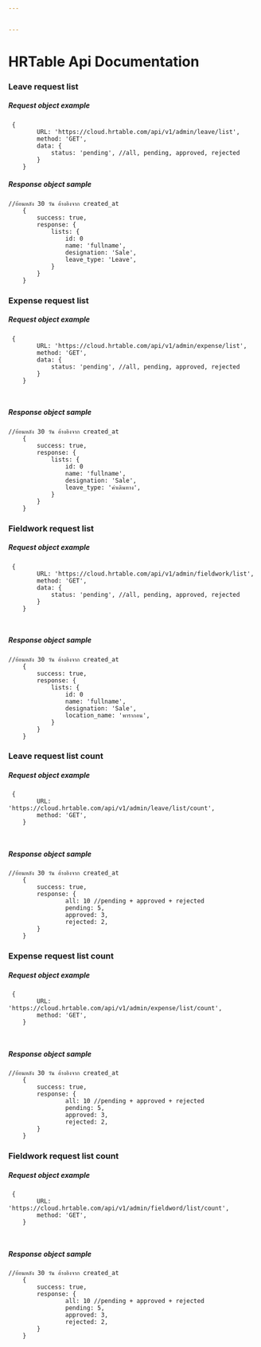 ```yaml
---


---
```


<h1 id="hrtable-api-documentation">HRTable Api Documentation</h1>
<h3 id="leave-request-list">Leave request list</h3>
<h5 id="request-object-example">Request object example</h5>
<pre class=" language-javascript"><code class="prism  language-javascript">	<span class="token punctuation">{</span>
		URL<span class="token punctuation">:</span> <span class="token string">'https://cloud.hrtable.com/api/v1/admin/leave/list'</span><span class="token punctuation">,</span>
		method<span class="token punctuation">:</span> <span class="token string">'GET'</span><span class="token punctuation">,</span>
		data<span class="token punctuation">:</span> <span class="token punctuation">{</span>
			status<span class="token punctuation">:</span> <span class="token string">'pending'</span><span class="token punctuation">,</span> <span class="token comment">//all, pending, approved, rejected</span>
		<span class="token punctuation">}</span>
	<span class="token punctuation">}</span>
</code></pre>
<h5 id="response-object-sample">Response object sample</h5>
<pre class=" language-javascript"><code class="prism  language-javascript"><span class="token comment">//ย้อนหลัง 30 วัน อ้างอิงจาก created_at</span>
	<span class="token punctuation">{</span>
		success<span class="token punctuation">:</span> <span class="token boolean">true</span><span class="token punctuation">,</span>
		response<span class="token punctuation">:</span> <span class="token punctuation">{</span>
			lists<span class="token punctuation">:</span> <span class="token punctuation">{</span>
				id<span class="token punctuation">:</span> <span class="token number">0</span>
				name<span class="token punctuation">:</span> <span class="token string">'fullname'</span><span class="token punctuation">,</span>
				designation<span class="token punctuation">:</span> <span class="token string">'Sale'</span><span class="token punctuation">,</span>
				leave_type<span class="token punctuation">:</span> <span class="token string">'Leave'</span><span class="token punctuation">,</span>
			<span class="token punctuation">}</span>
		<span class="token punctuation">}</span>
	<span class="token punctuation">}</span>
</code></pre>
<h3 id="expense-request-list">Expense request list</h3>
<h5 id="request-object-example-1">Request object example</h5>
<pre class=" language-javascript"><code class="prism  language-javascript">	<span class="token punctuation">{</span>
		URL<span class="token punctuation">:</span> <span class="token string">'https://cloud.hrtable.com/api/v1/admin/expense/list'</span><span class="token punctuation">,</span>
		method<span class="token punctuation">:</span> <span class="token string">'GET'</span><span class="token punctuation">,</span>
		data<span class="token punctuation">:</span> <span class="token punctuation">{</span>
			status<span class="token punctuation">:</span> <span class="token string">'pending'</span><span class="token punctuation">,</span> <span class="token comment">//all, pending, approved, rejected</span>
		<span class="token punctuation">}</span>
	<span class="token punctuation">}</span>

</code></pre>
<h5 id="response-object-sample-1">Response object sample</h5>
<pre class=" language-javascript"><code class="prism  language-javascript"><span class="token comment">//ย้อนหลัง 30 วัน อ้างอิงจาก created_at</span>
	<span class="token punctuation">{</span>
		success<span class="token punctuation">:</span> <span class="token boolean">true</span><span class="token punctuation">,</span>
		response<span class="token punctuation">:</span> <span class="token punctuation">{</span>
			lists<span class="token punctuation">:</span> <span class="token punctuation">{</span>
				id<span class="token punctuation">:</span> <span class="token number">0</span>
				name<span class="token punctuation">:</span> <span class="token string">'fullname'</span><span class="token punctuation">,</span>
				designation<span class="token punctuation">:</span> <span class="token string">'Sale'</span><span class="token punctuation">,</span>
				leave_type<span class="token punctuation">:</span> <span class="token string">'ค่าเดินทาง'</span><span class="token punctuation">,</span>
			<span class="token punctuation">}</span>
		<span class="token punctuation">}</span>
	<span class="token punctuation">}</span>
</code></pre>
<h3 id="fieldwork-request-list">Fieldwork request list</h3>
<h5 id="request-object-example-2">Request object example</h5>
<pre class=" language-javascript"><code class="prism  language-javascript">	<span class="token punctuation">{</span>
		URL<span class="token punctuation">:</span> <span class="token string">'https://cloud.hrtable.com/api/v1/admin/fieldwork/list'</span><span class="token punctuation">,</span>
		method<span class="token punctuation">:</span> <span class="token string">'GET'</span><span class="token punctuation">,</span>
		data<span class="token punctuation">:</span> <span class="token punctuation">{</span>
			status<span class="token punctuation">:</span> <span class="token string">'pending'</span><span class="token punctuation">,</span> <span class="token comment">//all, pending, approved, rejected</span>
		<span class="token punctuation">}</span>
	<span class="token punctuation">}</span>

</code></pre>
<h5 id="response-object-sample-2">Response object sample</h5>
<pre class=" language-javascript"><code class="prism  language-javascript"><span class="token comment">//ย้อนหลัง 30 วัน อ้างอิงจาก created_at</span>
	<span class="token punctuation">{</span>
		success<span class="token punctuation">:</span> <span class="token boolean">true</span><span class="token punctuation">,</span>
		response<span class="token punctuation">:</span> <span class="token punctuation">{</span>
			lists<span class="token punctuation">:</span> <span class="token punctuation">{</span>
				id<span class="token punctuation">:</span> <span class="token number">0</span>
				name<span class="token punctuation">:</span> <span class="token string">'fullname'</span><span class="token punctuation">,</span>
				designation<span class="token punctuation">:</span> <span class="token string">'Sale'</span><span class="token punctuation">,</span>
				location_name<span class="token punctuation">:</span> <span class="token string">'พารากอน'</span><span class="token punctuation">,</span>
			<span class="token punctuation">}</span>
		<span class="token punctuation">}</span>
	<span class="token punctuation">}</span>
</code></pre>
<h3 id="leave-request-list-count">Leave request list count</h3>
<h5 id="request-object-example-3">Request object example</h5>
<pre class=" language-javascript"><code class="prism  language-javascript">	<span class="token punctuation">{</span>
		URL<span class="token punctuation">:</span> <span class="token string">'https://cloud.hrtable.com/api/v1/admin/leave/list/count'</span><span class="token punctuation">,</span>
		method<span class="token punctuation">:</span> <span class="token string">'GET'</span><span class="token punctuation">,</span>
	<span class="token punctuation">}</span>

</code></pre>
<h5 id="response-object-sample-3">Response object sample</h5>
<pre class=" language-javascript"><code class="prism  language-javascript"><span class="token comment">//ย้อนหลัง 30 วัน อ้างอิงจาก created_at</span>
	<span class="token punctuation">{</span>
		success<span class="token punctuation">:</span> <span class="token boolean">true</span><span class="token punctuation">,</span>
		response<span class="token punctuation">:</span> <span class="token punctuation">{</span>
				all<span class="token punctuation">:</span> <span class="token number">10</span> <span class="token comment">//pending + approved + rejected</span>
				pending<span class="token punctuation">:</span> <span class="token number">5</span><span class="token punctuation">,</span>
				approved<span class="token punctuation">:</span> <span class="token number">3</span><span class="token punctuation">,</span>
				rejected<span class="token punctuation">:</span> <span class="token number">2</span><span class="token punctuation">,</span>
		<span class="token punctuation">}</span>
	<span class="token punctuation">}</span>
</code></pre>
<h3 id="expense-request-list-count">Expense request list count</h3>
<h5 id="request-object-example-4">Request object example</h5>
<pre class=" language-javascript"><code class="prism  language-javascript">	<span class="token punctuation">{</span>
		URL<span class="token punctuation">:</span> <span class="token string">'https://cloud.hrtable.com/api/v1/admin/expense/list/count'</span><span class="token punctuation">,</span>
		method<span class="token punctuation">:</span> <span class="token string">'GET'</span><span class="token punctuation">,</span>
	<span class="token punctuation">}</span>

</code></pre>
<h5 id="response-object-sample-4">Response object sample</h5>
<pre class=" language-javascript"><code class="prism  language-javascript"><span class="token comment">//ย้อนหลัง 30 วัน อ้างอิงจาก created_at</span>
	<span class="token punctuation">{</span>
		success<span class="token punctuation">:</span> <span class="token boolean">true</span><span class="token punctuation">,</span>
		response<span class="token punctuation">:</span> <span class="token punctuation">{</span>
				all<span class="token punctuation">:</span> <span class="token number">10</span> <span class="token comment">//pending + approved + rejected</span>
				pending<span class="token punctuation">:</span> <span class="token number">5</span><span class="token punctuation">,</span>
				approved<span class="token punctuation">:</span> <span class="token number">3</span><span class="token punctuation">,</span>
				rejected<span class="token punctuation">:</span> <span class="token number">2</span><span class="token punctuation">,</span>
		<span class="token punctuation">}</span>
	<span class="token punctuation">}</span>
</code></pre>
<h3 id="fieldwork-request-list-count">Fieldwork request list count</h3>
<h5 id="request-object-example-5">Request object example</h5>
<pre class=" language-javascript"><code class="prism  language-javascript">	<span class="token punctuation">{</span>
		URL<span class="token punctuation">:</span> <span class="token string">'https://cloud.hrtable.com/api/v1/admin/fieldword/list/count'</span><span class="token punctuation">,</span>
		method<span class="token punctuation">:</span> <span class="token string">'GET'</span><span class="token punctuation">,</span>
	<span class="token punctuation">}</span>

</code></pre>
<h5 id="response-object-sample-5">Response object sample</h5>
<pre class=" language-javascript"><code class="prism  language-javascript"><span class="token comment">//ย้อนหลัง 30 วัน อ้างอิงจาก created_at</span>
	<span class="token punctuation">{</span>
		success<span class="token punctuation">:</span> <span class="token boolean">true</span><span class="token punctuation">,</span>
		response<span class="token punctuation">:</span> <span class="token punctuation">{</span>
				all<span class="token punctuation">:</span> <span class="token number">10</span> <span class="token comment">//pending + approved + rejected</span>
				pending<span class="token punctuation">:</span> <span class="token number">5</span><span class="token punctuation">,</span>
				approved<span class="token punctuation">:</span> <span class="token number">3</span><span class="token punctuation">,</span>
				rejected<span class="token punctuation">:</span> <span class="token number">2</span><span class="token punctuation">,</span>
		<span class="token punctuation">}</span>
	<span class="token punctuation">}</span>
</code></pre>


